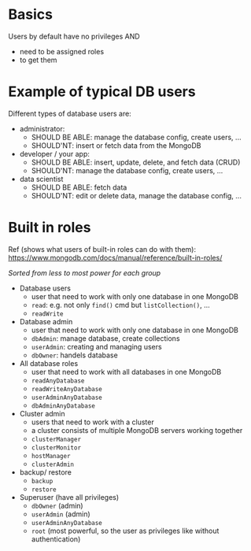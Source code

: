 # Basics

Users by default have no privileges AND

- need to be assigned roles
- to get them

# Example of typical DB users

Different types of database users are:

- administrator:
  - SHOULD BE ABLE: manage the database config, create users, ...
  - SHOULD'NT: insert or fetch data from the MongoDB
- developer / your app:
  - SHOULD BE ABLE: insert, update, delete, and fetch data (CRUD)
  - SHOULD'NT: manage the database config, create users, ...
- data scientist
  - SHOULD BE ABLE: fetch data
  - SHOULD'NT: edit or delete data, manage the database config, ...

# Built in roles

Ref (shows what users of built-in roles can do with them): https://www.mongodb.com/docs/manual/reference/built-in-roles/

_Sorted from less to most power for each group_

- Database users
  - user that need to work with only one database in one MongoDB
  - `read`: e.g. not only `find()` cmd but `listCollection()`, ...
  - `readWrite`
- Database admin
  - user that need to work with only one database in one MongoDB
  - `dbAdmin`: manage database, create collections
  - `userAdmin`: creating and managing users
  - `dbOwner`: handels database
- All database roles
  - user that need to work with all databases in one MongoDB
  - `readAnyDatabase`
  - `readWriteAnyDatabase`
  - `userAdminAnyDatabase`
  - `dbAdminAnyDatabase`
- Cluster admin
  - users that need to work with a cluster
  - a cluster consists of multiple MongoDB servers working together
  - `clusterManager`
  - `clusterMonitor`
  - `hostManager`
  - `clusterAdmin`
- backup/ restore
  - `backup`
  - `restore`
- Superuser (have all privileges)
  - `dbOwner` (admin)
  - `userAdmin` (admin)
  - `userAdminAnyDatabase`
  - `root` (most powerful, so the user as privileges like without authentication)
